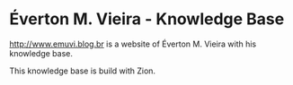 # Éverton M. Vieira - Knowledge Base

http://www.emuvi.blog.br is a website of Éverton M. Vieira with his knowledge base.

This knowledge base is build with Zion.
